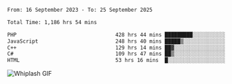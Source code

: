 


  
 
 <!--START_SECTION:waka-->

```txt
From: 16 September 2023 - To: 25 September 2025

Total Time: 1,186 hrs 54 mins

PHP                                428 hrs 44 mins █████████░░░░░░░░░░░░░░░░   35.76 %
JavaScript                         248 hrs 40 mins █████▒░░░░░░░░░░░░░░░░░░░   20.74 %
C++                                129 hrs 14 mins ██▓░░░░░░░░░░░░░░░░░░░░░░   10.78 %
C#                                 109 hrs 47 mins ██▒░░░░░░░░░░░░░░░░░░░░░░   09.16 %
HTML                               53 hrs 16 mins  █░░░░░░░░░░░░░░░░░░░░░░░░   04.44 %
```

<!--END_SECTION:waka-->

![Whiplash GIF](whiplash.gif)
